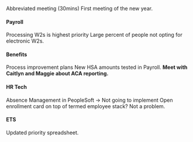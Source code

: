 Abbreviated meeting (30mins)
First meeting of the new year.

#### Payroll
Processing W2s is highest priority
Large percent of people not opting for electronic W2s. 
#### Benefits
Process improvement plans
New HSA amounts tested in Payroll. 
**Meet with Caitlyn and Maggie about ACA reporting.**
#### HR Tech
Absence Management in PeopleSoft -> Not going to implement
Open enrollment card on top of termed employee stack? Not a problem. 
#### ETS
Updated priority spreadsheet. 
